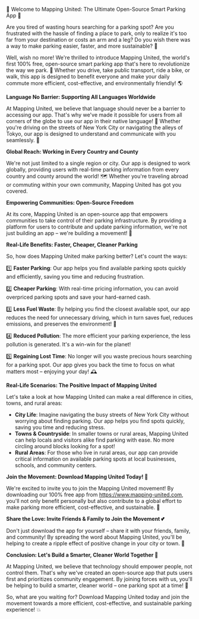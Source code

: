 🎉 Welcome to Mapping United: The Ultimate Open-Source Smart Parking App 🚀

Are you tired of wasting hours searching for a parking spot? Are you frustrated with the hassle of finding a place to park, only to realize it's too far from your destination or costs an arm and a leg? Do you wish there was a way to make parking easier, faster, and more sustainable? 🤔

Well, wish no more! We're thrilled to introduce Mapping United, the world's first 100% free, open-source smart parking app that's here to revolutionize the way we park. 🚗 Whether you drive, take public transport, ride a bike, or walk, this app is designed to benefit everyone and make your daily commute more efficient, cost-effective, and environmentally friendly! 🌎

**Language No Barrier: Supporting All Languages Worldwide**

At Mapping United, we believe that language should never be a barrier to accessing our app. That's why we've made it possible for users from all corners of the globe to use our app in their native language! 💬 Whether you're driving on the streets of New York City or navigating the alleys of Tokyo, our app is designed to understand and communicate with you seamlessly. 🌟

**Global Reach: Working in Every Country and County**

We're not just limited to a single region or city. Our app is designed to work globally, providing users with real-time parking information from every country and county around the world! 🗺️ Whether you're traveling abroad or commuting within your own community, Mapping United has got you covered.

**Empowering Communities: Open-Source Freedom**

At its core, Mapping United is an open-source app that empowers communities to take control of their parking infrastructure. By providing a platform for users to contribute and update parking information, we're not just building an app – we're building a movement! 🌈

**Real-Life Benefits: Faster, Cheaper, Cleaner Parking**

So, how does Mapping United make parking better? Let's count the ways:

1️⃣ **Faster Parking**: Our app helps you find available parking spots quickly and efficiently, saving you time and reducing frustration.

2️⃣ **Cheaper Parking**: With real-time pricing information, you can avoid overpriced parking spots and save your hard-earned cash.

3️⃣ **Less Fuel Waste**: By helping you find the closest available spot, our app reduces the need for unnecessary driving, which in turn saves fuel, reduces emissions, and preserves the environment! 🌿

4️⃣ **Reduced Pollution**: The more efficient your parking experience, the less pollution is generated. It's a win-win for the planet!

5️⃣ **Regaining Lost Time**: No longer will you waste precious hours searching for a parking spot. Our app gives you back the time to focus on what matters most – enjoying your day! 🕰️

**Real-Life Scenarios: The Positive Impact of Mapping United**

Let's take a look at how Mapping United can make a real difference in cities, towns, and rural areas:

* **City Life**: Imagine navigating the busy streets of New York City without worrying about finding parking. Our app helps you find spots quickly, saving you time and reducing stress.
* **Towns & Countryside**: In smaller towns or rural areas, Mapping United can help locals and visitors alike find parking with ease. No more circling around blocks looking for a spot!
* **Rural Areas**: For those who live in rural areas, our app can provide critical information on available parking spots at local businesses, schools, and community centers.

**Join the Movement: Download Mapping United Today! 📲**

We're excited to invite you to join the Mapping United movement! By downloading our 100% free app from https://www.mapping-united.com, you'll not only benefit personally but also contribute to a global effort to make parking more efficient, cost-effective, and sustainable. 🌟

**Share the Love: Invite Friends & Family to Join the Movement 💕**

Don't just download the app for yourself – share it with your friends, family, and community! By spreading the word about Mapping United, you'll be helping to create a ripple effect of positive change in your city or town. 🌊

**Conclusion: Let's Build a Smarter, Cleaner World Together 💪**

At Mapping United, we believe that technology should empower people, not control them. That's why we've created an open-source app that puts users first and prioritizes community engagement. By joining forces with us, you'll be helping to build a smarter, cleaner world – one parking spot at a time! 🚀

So, what are you waiting for? Download Mapping United today and join the movement towards a more efficient, cost-effective, and sustainable parking experience! 💥